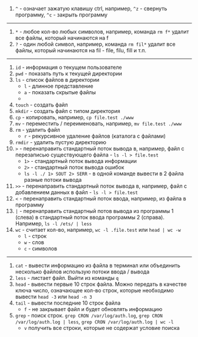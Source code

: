1. `^` - означает зажатую клавишу ctrl, например, `^z` - свернуть программу, `^c` - закрыть программу
---

1. `*` - любое кол-во любых символов, например, команда `rm f*` удалит все файлы, который начинаются на f
1. `?` - один любой символ, например, команда `rm fil*` удалит все файлы, который начинаются на fil - file, filu, fill и т.п.
---

1. `id` - информация о текущем пользователе
1. `pwd` - показать путь к текущей директории
1. `ls` - список файлов в директории
   - `l` - длинное представление
   - `a` - показать скрытые файлы
   - 
1. `touch` - создать файл
1. `mkdir` - создать файл с типом директория
1. `cp` - копировать, например, `cp file.test ./www`
1. `mv` - переместить / переименовать, например, `mv file.test ./www`
1. `rm` - удалить файл
   - `r` - рекурсивное удаление файлов (каталога с файлами)
1. `rmdir` - удалить пустую директорию
1. `>` - перенаправить стандартный поток вывода в, например, файл с перезаписью существующего файла - `ls -l > file.test`
   - `1>` - стандартный поток вывода информации
   - `2>` - стандартный поток вывода ошибок
   - `ls -l ./ 1> SOUT 2> SERR` - в одной команде вывести в 2 файла разные потоки вывода
1. `>>` - перенаправить стандартный поток вывода в, например, файл с добавлением данных в файл - `ls -l > file.test`
1. `<` - перенаправить стандартный поток ввода, например, из файла в программу
1. `|` - перенаправить стандартный потов вывода из программы 1 (слева) в стандартный поток ввода программы 2 (справа). Например, `ls -l /ets/ | less`
1. `wc` - считает кол-во, например, `wc -l .file.test` или `head | wc -w`
    - `l` - строк
    - `w` - слов
    - `c` - символов
---

1. `cat` - вывести информацию из файла в терминал или объединить несколько файлов использую потоки ввода / вывода
1. `less` - листает файл. Выйти из команды `q`
1. `head` - вывести первые 10 строк файла. Можно передать в качестве ключа число, означающее кол-во строк, которые необходимо вывести `head -3` или `head -n 3`  
1. `tail` - вывести последние 10 строк файла
    - `f` - не закрывает файл и будет обновлять информацию
1. `grep` - поиск строк. `grep CRON /var/log/auth.log`, `grep CRON /var/log/auth.log | less`, `grep CRON /var/log/auth.log | wc -l`
    - `v` получить все строки, которые не содержат условие поиска


